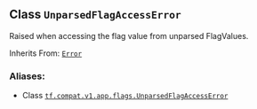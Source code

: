 ## Class `UnparsedFlagAccessError`

Raised when accessing the flag value from unparsed FlagValues.

Inherits From:
[`Error`](https://tensorflow.google.cn/api_docs/python/tf/compat/v1/flags/Error)

### Aliases:

  * Class [`tf.compat.v1.app.flags.UnparsedFlagAccessError`](/api_docs/python/tf/compat/v1/flags/UnparsedFlagAccessError)

